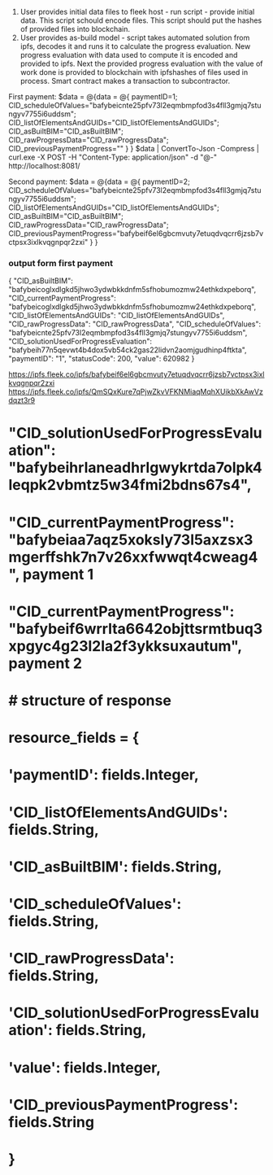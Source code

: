 1) User provides initial data files to fleek host - run script - provide initial data.
    This script schould encode files.
    This script should put the hashes of provided files into blockchain.
2) User provides as-build model - script takes automated solution from ipfs, decodes it and runs it to calculate the progress evaluation.
    New progress evaluation with data used to compute it is encoded and provided to ipfs.
    Next the provided progress evaluation with the value of work done is provided to blockchain with ipfshashes of files used in process.
    Smart contract makes a transaction to subcontractor.

First payment:
$data = @{data = @{
    paymentID=1;
    CID_scheduleOfValues="bafybeicnte25pfv73l2eqmbmpfod3s4fll3gmjq7stungyv7755i6uddsm";
    CID_listOfElementsAndGUIDs="CID_listOfElementsAndGUIDs";
    CID_asBuiltBIM="CID_asBuiltBIM";
    CID_rawProgressData="CID_rawProgressData";
    CID_previousPaymentProgress=""
    }
}
$data | ConvertTo-Json -Compress | curl.exe -X POST -H "Content-Type: application/json" -d "@-" http://localhost:8081/

Second payment:
$data = @{data = @{
    paymentID=2;
    CID_scheduleOfValues="bafybeicnte25pfv73l2eqmbmpfod3s4fll3gmjq7stungyv7755i6uddsm";
    CID_listOfElementsAndGUIDs="CID_listOfElementsAndGUIDs";
    CID_asBuiltBIM="CID_asBuiltBIM";
    CID_rawProgressData="CID_rawProgressData";
    CID_previousPaymentProgress="bafybeif6el6gbcmvuty7etuqdvqcrr6jzsb7vctpsx3ixlkvqgnpqr2zxi"
    }
}

### output form first payment
{
  "CID_asBuiltBIM": "bafybeicoglxdlgkd5jhwo3ydwbkkdnfm5sfhobumozmw24ethkdxpeborq",
  "CID_currentPaymentProgress": "bafybeicoglxdlgkd5jhwo3ydwbkkdnfm5sfhobumozmw24ethkdxpeborq",
  "CID_listOfElementsAndGUIDs": "CID_listOfElementsAndGUIDs",
  "CID_rawProgressData": "CID_rawProgressData",
  "CID_scheduleOfValues": "bafybeicnte25pfv73l2eqmbmpfod3s4fll3gmjq7stungyv7755i6uddsm",
  "CID_solutionUsedForProgressEvaluation": "bafybeih77n5qevwt4b4dox5vb54ck2gas22lidvn2aomjgudhinp4ftkta",
  "paymentID": "1",
  "statusCode": 200,
  "value": 620982
}


https://ipfs.fleek.co/ipfs/bafybeif6el6gbcmvuty7etuqdvqcrr6jzsb7vctpsx3ixlkvqgnpqr2zxi
https://ipfs.fleek.co/ipfs/QmSQxKure7qPjwZkvVFKNMiaqMqhXUikbXkAwVzdqzt3r9


# "CID_solutionUsedForProgressEvaluation": "bafybeihrlaneadhrlgwykrtda7olpk4leqpk2vbmtz5w34fmi2bdns67s4",
# "CID_currentPaymentProgress": "bafybeiaa7aqz5xoksly73l5axzsx3mgerffshk7n7v26xxfwwqt4cweag4", payment 1
# "CID_currentPaymentProgress": "bafybeif6wrrlta6642objttsrmtbuq3xpgyc4g23l2la2f3ykksuxautum", payment 2

# # structure of response
# resource_fields = {
#     'paymentID': fields.Integer,
#     'CID_listOfElementsAndGUIDs': fields.String,
#     'CID_asBuiltBIM': fields.String,
#     'CID_scheduleOfValues': fields.String,
#     'CID_rawProgressData': fields.String,
#     'CID_solutionUsedForProgressEvaluation': fields.String,
#     'value': fields.Integer,
#     'CID_previousPaymentProgress': fields.String    
# }